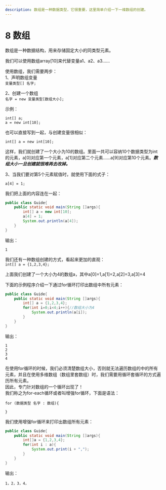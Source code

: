 ```yaml
---
description: 数组是一种数据类型，它很重要，这里简单介绍一下一维数组的创建。
---
```


# 8  数组

数组是一种数据结构，用来存储固定大小的同类型元素。

我们可以使用数组array\[10\]来代替变量a1、a2、a3……

使用数组，我们需要两步：  
1、声明数组变量  
`变量类型[] 名字;`

2、创建一个数组  
`名字 = new 变量类型[数组大小];`

示例：

```text
int[] a;
a = new int[10];
```

也可以直接写到一起，与创建变量很相似：

```text
int[] a = new int[10];
```

这样，我们就创建了一个大小为10的数组。里面一共可以容纳10个数据类型为int的元素，a\[0\]对应第一个元素，a\[1\]对应第二个元素……a\[9\]对应第10个元素。_**数组大小一旦创建就很难再去改掉。**_

3、当我们要对第5个元素赋值时，就使用下面的式子：

`a[4] = 1;`

我们把上面的内容连在一起：

```java
public class Guide{
    public static void main(String []args){
        int[] a = new int[10];
        a[4] = 1;
        System.out.println(a[4]);
    }
}
```

输出：

`1`



我们还有一种数组创建的方式，看起来更加的直观：  
`int[] a = {1,2,3,4};`

上面我们创建了一个大小为4的数组a，其中a\[0\]=1,a\[1\]=2,a\[2\]=3,a\[3\]=4

下面的示例程序介绍一下通过for循环打印出数组中所有元素：

```java
public class Guide{
    public static void main(String []args){
        int[] a = {1,2,3,4};
        for(int i=0;i<4;i++){//数组大小为4
            System.out.println(a[i]);
        }
    }
}
```

输出：

```text
1
2
3
4
```

在使用for循环的时候，我们必须清楚数组大小，否则就无法遍历数组的中的所有元素，并且在使用多维数组（数组里套数组）时，我们需要用循环套循环的方式遍历所有元素。  
因此，专门针对数组的一个循环出现了！  
我们称之为for-each循环或者叫增强for循环，下面是语法：

```text
for (数据类型 名字 : 数组){

}
```

我们使用增强for循环来打印出数组所有元素：

```java
public class Guide{
    public static void main(String []args){
        int[]a = {1,2,3,4};
        for(int i : a){
            System.out.print(i + ",");
        }
    }
}
```

输出：

`1，2，3，4，`



